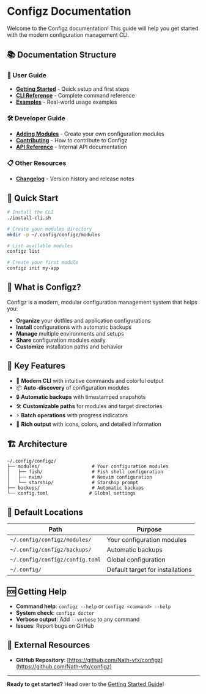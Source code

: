 # Configz Documentation

Welcome to the Configz documentation! This guide will help you get started with the modern configuration management CLI.

## 📚 Documentation Structure

### 👤 User Guide
- **[Getting Started](user-guide/getting-started.md)** - Quick setup and first steps
- **[CLI Reference](user-guide/cli-reference.md)** - Complete command reference
- **[Examples](user-guide/examples.md)** - Real-world usage examples

### 🛠️ Developer Guide
- **[Adding Modules](developer-guide/adding-modules.md)** - Create your own configuration modules
- **[Contributing](developer-guide/contributing.md)** - How to contribute to Configz
- **[API Reference](developer-guide/api-reference.md)** - Internal API documentation

### 📋 Other Resources
- **[Changelog](CHANGELOG.md)** - Version history and release notes

## 🚀 Quick Start

```bash
# Install the CLI
./install-cli.sh

# Create your modules directory
mkdir -p ~/.config/configz/modules

# List available modules
configz list

# Create your first module
configz init my-app
```

## 📖 What is Configz?

Configz is a modern, modular configuration management system that helps you:

- **Organize** your dotfiles and application configurations
- **Install** configurations with automatic backups
- **Manage** multiple environments and setups
- **Share** configuration modules easily
- **Customize** installation paths and behavior

## 🎯 Key Features

- 🎯 **Modern CLI** with intuitive commands and colorful output
- 📦 **Auto-discovery** of configuration modules
- 🔒 **Automatic backups** with timestamped snapshots
- 🛠️ **Customizable paths** for modules and target directories
- ⚡ **Batch operations** with progress indicators
- 🎨 **Rich output** with icons, colors, and detailed information

## 🏗️ Architecture

```
~/.config/configz/
├── modules/                   # Your configuration modules
│   ├── fish/                  # Fish shell configuration
│   ├── nvim/                  # Neovim configuration
│   └── starship/              # Starship prompt
├── backups/                   # Automatic backups
└── config.toml               # Global settings
```

## 📍 Default Locations

| Path | Purpose |
|------|---------|
| `~/.config/configz/modules/` | Your configuration modules |
| `~/.config/configz/backups/` | Automatic backups |
| `~/.config/configz/config.toml` | Global configuration |
| `~/.config/` | Default target for installations |

## 🆘 Getting Help

- **Command help**: `configz --help` or `configz <command> --help`
- **System check**: `configz doctor`
- **Verbose output**: Add `--verbose` to any command
- **Issues**: Report bugs on GitHub

## 🔗 External Resources

- **GitHub Repository**: [https://github.com/Nath-vfx/configz](https://github.com/Nath-vfx/configz)

---

**Ready to get started?** Head over to the [Getting Started Guide](user-guide/getting-started.md)!
